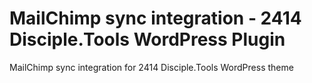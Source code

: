 # MailChimp sync integration - 2414 Disciple.Tools WordPress Plugin
MailChimp sync integration for 2414 Disciple.Tools WordPress theme 
